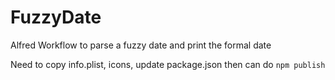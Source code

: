 # FuzzyDate
Alfred Workflow to parse a fuzzy date and print the formal date

Need to copy info.plist, icons, update package.json then can do `npm publish`
